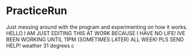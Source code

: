 # PracticeRun
Just messing around with the program and experimenting on how it works.
HELLO I AM JUST EDITING THIS AT WORK BECAUSE I HAVE NO LIFE! IVE BEEN WORKING UNTIL 11PM (SOMETIMES LATER) ALL WEEK! PLS SEND HELP!
weather 31 degrees c
